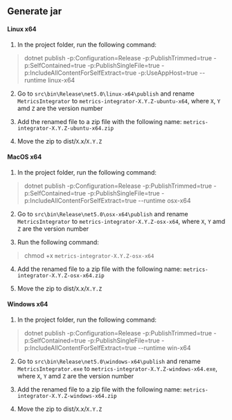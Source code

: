 ## Generate jar

#### Linux x64

1. In the project folder, run the following command:
> dotnet publish -p:Configuration=Release -p:PublishTrimmed=true -p:SelfContained=true -p:PublishSingleFile=true -p:IncludeAllContentForSelfExtract=true -p:UseAppHost=true --runtime linux-x64

2. Go to `src\bin\Release\net5.0\linux-x64\publish` and rename `MetricsIntegrator` to `metrics-integrator-X.Y.Z-ubuntu-x64`, where `X`, `Y` amd `Z` are the version number

3. Add the renamed file to a zip file with the following name: `metrics-integrator-X.Y.Z-ubuntu-x64.zip`

4. Move the zip to dist/`X`.x/`X.Y.Z`

#### MacOS x64

1. In the project folder, run the following command:
> dotnet publish -p:Configuration=Release -p:PublishTrimmed=true -p:SelfContained=true -p:PublishSingleFile=true -p:IncludeAllContentForSelfExtract=true --runtime osx-x64

2. Go to `src\bin\Release\net5.0\osx-x64\publish` and rename `MetricsIntegrator` to `metrics-integrator-X.Y.Z-osx-x64`, where `X`, `Y` amd `Z` are the version number

3. Run the following command:
> chmod +x `metrics-integrator-X.Y.Z-osx-x64`

4. Add the renamed file to a zip file with the following name: `metrics-integrator-X.Y.Z-osx-x64.zip`

5. Move the zip to dist/`X`.x/`X.Y.Z`

#### Windows x64

1. In the project folder, run the following command:
> dotnet publish -p:Configuration=Release -p:PublishTrimmed=true -p:SelfContained=true -p:PublishSingleFile=true -p:IncludeAllContentForSelfExtract=true --runtime win-x64

2. Go to `src\bin\Release\net5.0\windows-x64\publish` and rename `MetricsIntegrator.exe` to `metrics-integrator-X.Y.Z-windows-x64.exe`, where `X`, `Y` amd `Z` are the version number

3. Add the renamed file to a zip file with the following name: `metrics-integrator-X.Y.Z-windows-x64.zip`

4. Move the zip to dist/`X`.x/`X.Y.Z`
